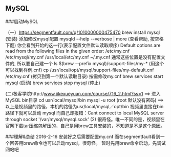 ## MySQL

###启动MySQL

（一）https://segmentfault.com/q/1010000000475470
brew install mysql (安装)
添加修改mysql配置
mysqld --help --verbose | more (查看帮助, 按空格下翻)
你会看到开始的这一行(表示配置文件默认读取顺序)
Default options are read from the following files in the given order:
/etc/my.cnf /etc/mysql/my.cnf /usr/local/etc/my.cnf ~/.my.cnf
通常这些位置是没有配置文件的, 所以要自己建一个
ls $(brew --prefix mysql)/support-files/my-* (用这个可以找到样例.cnf)
cp /usr/local/opt/mysql/support-files/my-default.cnf /etc/my.cnf (拷贝到第一个默认读取目录)
按需修改my.cnf
brew services start mysql (启动)
brew services stop mysql (停止)

(二)极客学院http://www.jikexueyuan.com/course/716_2.html?ss=1
==>
进入MySQL bin目录 cd usr/local/mysql/bin
mysql -u root (root 默认没有密码)
==>
以上是视频里的路径，本机的路径为usr/local/mysql／opt/bin
视频里直接在bin路径下就可以启动 mysql
而自己却报错：Cant connect to local MySQL server through socket '/var/mysql/mysql.sock' (2)
很奇怪。唯一不同的是，视频里在官网下载tar压缩包解压的，自己是用brew工具安装的，不知道是不是这个原因。

###理解&总结
2016-2-16
安装好之后需要配置my.cnf
而在segmentfault看到一个回答用brew命令也可以启动mysql，很奇怪。
暂时先用brew命令启动，先调试网站吧
